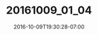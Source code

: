 ---
title: "20161009_01_04"
date: 2016-10-09T19:30:28-07:00
draft: false
location: Seattle, WA
img_url: https://d17enza3bfujl8.cloudfront.net/20161009_01_04.jpg
original_fn: ""
tags:
- Seattle, WA

---